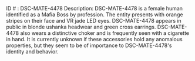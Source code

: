 ID # : DSC-MATE-4478
Description: DSC-MATE-4478 is a female human identified as a Mafia Boss by profession. The entity presents with orange stripes on their face and VR jade LED eyes. DSC-MATE-4478 appears in public in blonde ushanka headwear and green cross earrings. DSC-MATE-4478 also wears a distinctive choker and is frequently seen with a cigarette in hand. It is currently unknown if these accessories hold any anomalous properties, but they seem to be of importance to DSC-MATE-4478's identity and behavior.